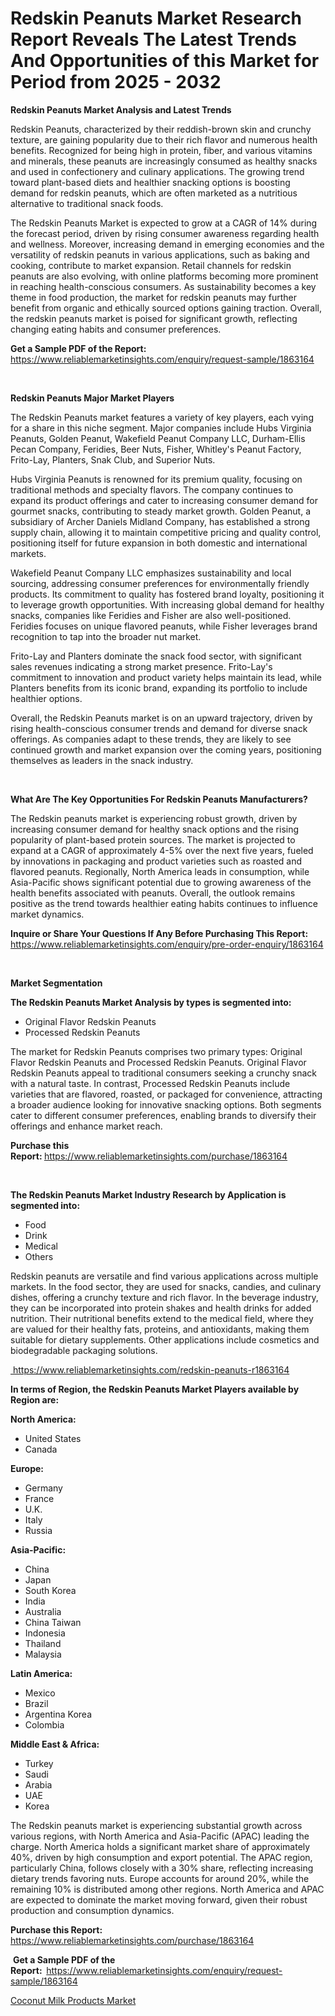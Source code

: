<p><h1>Redskin Peanuts Market Research Report Reveals The Latest Trends And Opportunities of this Market for Period from 2025 - 2032</h1></p><p><strong>Redskin Peanuts Market Analysis and Latest Trends</strong></p>
<p><p>Redskin Peanuts, characterized by their reddish-brown skin and crunchy texture, are gaining popularity due to their rich flavor and numerous health benefits. Recognized for being high in protein, fiber, and various vitamins and minerals, these peanuts are increasingly consumed as healthy snacks and used in confectionery and culinary applications. The growing trend toward plant-based diets and healthier snacking options is boosting demand for redskin peanuts, which are often marketed as a nutritious alternative to traditional snack foods.</p><p>The Redskin Peanuts Market is expected to grow at a CAGR of 14% during the forecast period, driven by rising consumer awareness regarding health and wellness. Moreover, increasing demand in emerging economies and the versatility of redskin peanuts in various applications, such as baking and cooking, contribute to market expansion. Retail channels for redskin peanuts are also evolving, with online platforms becoming more prominent in reaching health-conscious consumers. As sustainability becomes a key theme in food production, the market for redskin peanuts may further benefit from organic and ethically sourced options gaining traction. Overall, the redskin peanuts market is poised for significant growth, reflecting changing eating habits and consumer preferences.</p></p>
<p><strong>Get a Sample PDF of the Report:&nbsp;</strong> <a href="https://www.reliablemarketinsights.com/enquiry/request-sample/1863164?utm_campaign=2891&utm_medium=2&utm_source=Github&utm_content=ia&utm_term=07042025&utm_id=redskin-peanuts">https://www.reliablemarketinsights.com/enquiry/request-sample/1863164</a></p>
<p>&nbsp;</p>
<p><strong>Redskin Peanuts Major Market Players</strong></p>
<p><p>The Redskin Peanuts market features a variety of key players, each vying for a share in this niche segment. Major companies include Hubs Virginia Peanuts, Golden Peanut, Wakefield Peanut Company LLC, Durham-Ellis Pecan Company, Feridies, Beer Nuts, Fisher, Whitley's Peanut Factory, Frito-Lay, Planters, Snak Club, and Superior Nuts. </p><p>Hubs Virginia Peanuts is renowned for its premium quality, focusing on traditional methods and specialty flavors. The company continues to expand its product offerings and cater to increasing consumer demand for gourmet snacks, contributing to steady market growth. Golden Peanut, a subsidiary of Archer Daniels Midland Company, has established a strong supply chain, allowing it to maintain competitive pricing and quality control, positioning itself for future expansion in both domestic and international markets.</p><p>Wakefield Peanut Company LLC emphasizes sustainability and local sourcing, addressing consumer preferences for environmentally friendly products. Its commitment to quality has fostered brand loyalty, positioning it to leverage growth opportunities. With increasing global demand for healthy snacks, companies like Feridies and Fisher are also well-positioned. Feridies focuses on unique flavored peanuts, while Fisher leverages brand recognition to tap into the broader nut market.</p><p>Frito-Lay and Planters dominate the snack food sector, with significant sales revenues indicating a strong market presence. Frito-Lay's commitment to innovation and product variety helps maintain its lead, while Planters benefits from its iconic brand, expanding its portfolio to include healthier options.</p><p>Overall, the Redskin Peanuts market is on an upward trajectory, driven by rising health-conscious consumer trends and demand for diverse snack offerings. As companies adapt to these trends, they are likely to see continued growth and market expansion over the coming years, positioning themselves as leaders in the snack industry.</p></p>
<p>&nbsp;</p>
<p><strong>What Are The Key Opportunities For Redskin Peanuts Manufacturers?</strong></p>
<p><p>The Redskin peanuts market is experiencing robust growth, driven by increasing consumer demand for healthy snack options and the rising popularity of plant-based protein sources. The market is projected to expand at a CAGR of approximately 4-5% over the next five years, fueled by innovations in packaging and product varieties such as roasted and flavored peanuts. Regionally, North America leads in consumption, while Asia-Pacific shows significant potential due to growing awareness of the health benefits associated with peanuts. Overall, the outlook remains positive as the trend towards healthier eating habits continues to influence market dynamics.</p></p>
<p><strong>Inquire or Share Your Questions If Any Before Purchasing This Report:</strong> <a href="https://www.reliablemarketinsights.com/enquiry/pre-order-enquiry/1863164?utm_campaign=2891&utm_medium=2&utm_source=Github&utm_content=ia&utm_term=07042025&utm_id=redskin-peanuts">https://www.reliablemarketinsights.com/enquiry/pre-order-enquiry/1863164</a></p>
<p>&nbsp;</p>
<p><strong>Market Segmentation</strong></p>
<p><strong>The Redskin Peanuts Market Analysis by types is segmented into:</strong></p>
<p><ul><li>Original Flavor Redskin Peanuts</li><li>Processed Redskin Peanuts</li></ul></p>
<p><p>The market for Redskin Peanuts comprises two primary types: Original Flavor Redskin Peanuts and Processed Redskin Peanuts. Original Flavor Redskin Peanuts appeal to traditional consumers seeking a crunchy snack with a natural taste. In contrast, Processed Redskin Peanuts include varieties that are flavored, roasted, or packaged for convenience, attracting a broader audience looking for innovative snacking options. Both segments cater to different consumer preferences, enabling brands to diversify their offerings and enhance market reach.</p></p>
<p><strong>Purchase this Report:&nbsp;</strong><a href="https://www.reliablemarketinsights.com/purchase/1863164?utm_campaign=2891&utm_medium=2&utm_source=Github&utm_content=ia&utm_term=07042025&utm_id=redskin-peanuts">https://www.reliablemarketinsights.com/purchase/1863164</a></p>
<p>&nbsp;</p>
<p><strong>The Redskin Peanuts Market Industry Research by Application is segmented into:</strong></p>
<p><ul><li>Food</li><li>Drink</li><li>Medical</li><li>Others</li></ul></p>
<p><p>Redskin peanuts are versatile and find various applications across multiple markets. In the food sector, they are used for snacks, candies, and culinary dishes, offering a crunchy texture and rich flavor. In the beverage industry, they can be incorporated into protein shakes and health drinks for added nutrition. Their nutritional benefits extend to the medical field, where they are valued for their healthy fats, proteins, and antioxidants, making them suitable for dietary supplements. Other applications include cosmetics and biodegradable packaging solutions.</p></p>
<p><a href="https://www.reliablemarketinsights.com/redskin-peanuts-r1863164?utm_campaign=2891&utm_medium=2&utm_source=Github&utm_content=ia&utm_term=07042025&utm_id=redskin-peanuts">&nbsp;https://www.reliablemarketinsights.com/redskin-peanuts-r1863164</a></p>
<p><strong>In terms of Region, the Redskin Peanuts Market Players available by Region are:</strong></p>
<p>
    <p> <strong> North America: </strong>
        <ul>
            <li>United States</li>
            <li>Canada</li>
        </ul>
        </p> 
    <p> <strong> Europe: </strong>
        <ul>
            <li>Germany</li>
            <li>France</li>
            <li>U.K.</li>
            <li>Italy</li>
            <li>Russia</li>
        </ul>
        </p> 
    <p> <strong> Asia-Pacific: </strong>
        <ul>
            <li>China</li>
            <li>Japan</li>
            <li>South Korea</li>
            <li>India</li>
            <li>Australia</li>
            <li>China Taiwan</li>
            <li>Indonesia</li>
            <li>Thailand</li>
            <li>Malaysia</li>
        </ul>
        </p> 
    <p> <strong> Latin America: </strong>
        <ul>
            <li>Mexico</li>
            <li>Brazil</li>
            <li>Argentina Korea</li>
            <li>Colombia</li>
        </ul>
        </p> 
    <p> <strong> Middle East & Africa: </strong>
        <ul>
            <li>Turkey</li>
            <li>Saudi</li>
            <li>Arabia</li>
            <li>UAE</li>
            <li>Korea</li>
        </ul>
    </p>
    </p>
<p><p>The Redskin peanuts market is experiencing substantial growth across various regions, with North America and Asia-Pacific (APAC) leading the charge. North America holds a significant market share of approximately 40%, driven by high consumption and export potential. The APAC region, particularly China, follows closely with a 30% share, reflecting increasing dietary trends favoring nuts. Europe accounts for around 20%, while the remaining 10% is distributed among other regions. North America and APAC are expected to dominate the market moving forward, given their robust production and consumption dynamics.</p></p>
<p><strong>Purchase this Report: </strong><a href="https://www.reliablemarketinsights.com/purchase/1863164?utm_campaign=2891&utm_medium=2&utm_source=Github&utm_content=ia&utm_term=07042025&utm_id=redskin-peanuts">https://www.reliablemarketinsights.com/purchase/1863164</a></p>
<p>&nbsp;<strong>Get a Sample PDF of the Report:&nbsp;&nbsp;</strong><a href="https://www.reliablemarketinsights.com/enquiry/request-sample/1863164?utm_campaign=2891&utm_medium=2&utm_source=Github&utm_content=ia&utm_term=07042025&utm_id=redskin-peanuts">https://www.reliablemarketinsights.com/enquiry/request-sample/1863164</a></p>
<p><strong></strong></p>
<p><p><a href="https://github.com/mriwacraane/Market-Research-Report-List-1/blob/main/coconut-milk-products-market.md?utm_campaign=2891&utm_medium=2&utm_source=Github&utm_content=ia&utm_term=07042025&utm_id=redskin-peanuts">Coconut Milk Products Market</a></p></p>